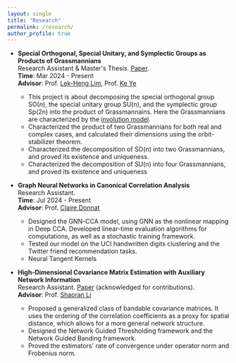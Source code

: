 ```yaml
---
layout: single
title: "Research"
permalink: /research/
author_profile: true
---
```


- **Special Orthogonal, Special Unitary, and Symplectic Groups as Products of Grassmannians**  
  Research Assistant & Master's Thesis. [Paper](../files/prodGr12.pdf).  
  **Time**: Mar 2024 - Present  
  **Advisor**: Prof. [Lek-Heng Lim](https://www.stat.uchicago.edu/~lekheng/), Prof. [Ke Ye](https://people.ucas.edu.cn/~keyk)  
  - This project is about decomposing the special orthogonal group $\text{SO}(n)$, the special unitary group SU(n), and the symplectic group Sp(2n) into the product of Grassmannains. Here the Grassmannians are characterized by the [involution model](https://www.stat.uchicago.edu/~lekheng/work/simpler.pdf).
  - Characterized the product of two Grassmannians for both real and complex cases, and calculated their dimensions using
the orbit-stabilizer theorem.
  - Characterized the decomposition of SO(n) into two Grassmannians, and proved its existence and uniqueness.
  - Characterized the decomposition of SU(n) into four Grassmannians, and proved its existence and uniqueness

- **Graph Neural Networks in Canonical Correlation Analysis**  
  Research Assistant.  
  **Time**: Jul 2024 - Present  
  **Advisor**: Prof. [Claire Donnat](https://donnate.github.io/)  
  - Designed the GNN-CCA model, using GNN as the nonlinear mapping in Deep CCA. Developed linear-time evaluation algorithms for computations, as well as a stochastic training framework.
  - Tested our model on the UCI handwritten digits clustering and the Twitter friend recommendation tasks.
  - Neural Tangent Kernels

- **High-Dimensional Covariance Matrix Estimation with Auxiliary Network Information**  
  Research Assistant. [Paper](https://www.repository.cam.ac.uk/items/d129df61-ef70-48bb-978c-a7326510e02f) (acknowledged for contributions).  
  **Advisor**: Prof. [Shaoran Li](https://lishaoran.com/)
  - Proposed a generalized class of bandable covariance matrices. It uses the ordering of the correlation coefficients as a proxy for spatial distance, which allows for a more general network structure.
  - Designed the Network Guided Thresholding framework and the Network Guided Banding framework.
  - Proved the estimators' rate of convergence under operator norm  and Frobenius norm.  
